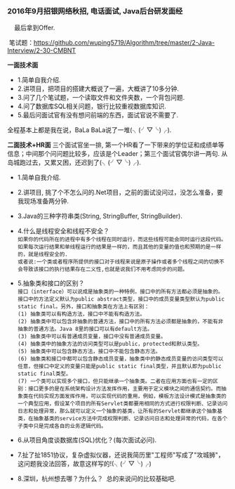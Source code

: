 <h3> 2016年9月招银网络秋招, 电话面试, Java后台研发面经 </h3>
&nbsp;&nbsp;&nbsp;  最后拿到Offer.  

 笔试题：<https://github.com/wuping5719/Algorithm/tree/master/2-Java-Interview/2-30-CMBNT>
 
<Strong>一面技术面</Strong>    

* 1.简单自我介绍.
* 2.讲项目，把项目的搭建大概说了一遍，大概讲了10多分钟.
* 3.问了几个笔试题，一个读取文件和文件夹数，一个背包问题.
* 4.问了数据库SQL相关问题，银行比较重视数据库知识.
* 5.最后问面试官有没有想问前端的东西，面试官说不需要了.  

 全程基本上都是我在说，BaLa BaLa说了一堆(╮(╯▽╰)╭).
  
<Strong>二面技术+HR面</Strong> 
  三个面试官坐一排, 第一个HR看了一下带来的学位证和成绩单等信息；中间那个问问题比较多，应该是个Leader；第三个面试官偶尔讲一两句.
从岛城跑过去，又累又困，还迟到了(╮(╯▽╰)╭).

* 1.简单自我介绍.
* 2.讲项目, 挑了个不怎么问的.Net项目，之前的面试没问过，没怎么准备，要我现场准备两分钟.
* 3.Java的三种字符串类(String, StringBuffer, StringBuilder).

* 4.什么是线程安全和线程不安全？  
`如果你的代码所在的进程中有多个线程在同时运行，而这些线程可能会同时运行这段代码。如果每次运行结果和单线程运行的结果是一样的，而且其他的变量的值也和预期的是一样的，就是线程安全的.  `     
`或者说:一个类或者程序所提供的接口对于线程来说是原子操作或者多个线程之间的切换不会导致该接口的执行结果存在二义性,也就是说我们不用考虑同步的问题。 `

* 5.抽象类和接口的区别？     
` 接口（interface）可以说成是抽象类的一种特例，接口中的所有方法都必须是抽象的。接口中的方法定义默认为public abstract类型，接口中的成员变量类型默认为public static final。另外，接口和抽象类在方法上有区别： `   
` (1) 抽象类可以有构造方法，接口中不能有构造方法。  `   
` (2) 抽象类中可以包含非抽象的普通方法，接口中的所有方法必须都是抽象的，不能有非抽象的普通方法。Java 8里的接口可以有default方法。  `  
` (3) 抽象类中可以有普通成员变量，接口中没有普通成员变量。   `  
` (4) 抽象类中的抽象方法的访问类型可以是public，protected和默认类型。  `   
` (5) 抽象类中可以包含静态方法，接口中不能包含静态方法。  `   
` (6) 抽象类和接口中都可以包含静态成员变量，抽象类中的静态成员变量的访问类型可以任意，但接口中定义的变量只能是public static final类型，并且默认即为public static final类型。  `   
` (7) 一个类可以实现多个接口，但只能继承一个抽象类。二者在应用方面也有一定的区别：接口更多的是在系统架构设计方法发挥作用，主要用于定义模块之间的通信契约。而抽象类在代码实现方面发挥作用，可以实现代码的重用，例如，模板方法设计模式是抽象类的一个典型应用，假设某个项目的所有Servlet类都要用相同的方式进行权限判断、记录访问日志和处理异常，那么就可以定义一个抽象的基类，让所有的Servlet都继承这个抽象基类，在抽象基类的service方法中完成权限判断、记录访问日志和处理异常的代码，在各个子类中只是完成各自的业务逻辑代码。 `
   
* 6.从项目角度谈数据库(SQL)优化？(每次面试必问).
* 7.扯了扯1851协议，复杂虚拟仪器，还说我简历里"工程师"写成了"攻城狮"，这问题我没法回答，故意这样写的!(╮(╯▽╰)╭)
* 8.深圳，杭州想去哪？为什么？
  总的来说问的比较基础吧.
